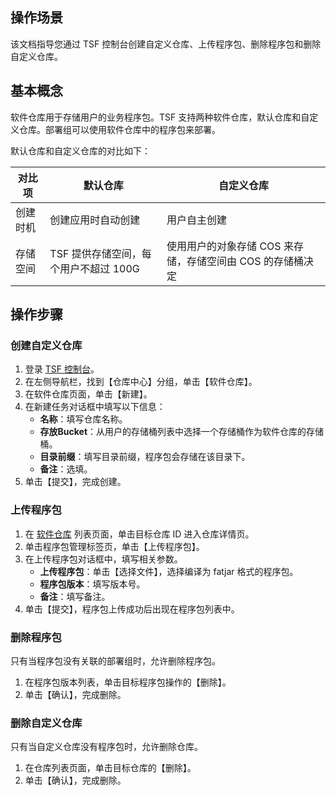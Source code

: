 
## 操作场景
该文档指导您通过 TSF 控制台创建自定义仓库、上传程序包、删除程序包和删除自定义仓库。

## 基本概念
软件仓库用于存储用户的业务程序包。TSF 支持两种软件仓库，默认仓库和自定义仓库。部署组可以使用软件仓库中的程序包来部署。

默认仓库和自定义仓库的对比如下：

|对比项|默认仓库|自定义仓库|
|----|-----|----|
|创建时机|创建应用时自动创建|用户自主创建|
|存储空间|TSF 提供存储空间，每个用户不超过 100G|使用用户的对象存储 COS 来存储，存储空间由 COS 的存储桶决定|


## 操作步骤
### 创建自定义仓库
1. 登录 [TSF 控制台](https://console.cloud.tencent.com/tsf/index)。
2. 在左侧导航栏，找到【仓库中心】分组，单击【软件仓库】。
3. 在软件仓库页面，单击【新建】。
4. 在新建任务对话框中填写以下信息：
   - **名称**：填写仓库名称。
   - **存放Bucket**：从用户的存储桶列表中选择一个存储桶作为软件仓库的存储桶。
   - **目录前缀**：填写目录前缀，程序包会存储在该目录下。
   - **备注**：选填。
5. 单击【提交】，完成创建。

### 上传程序包
1. 在 [软件仓库](https://console.cloud.tencent.com/tsf/package) 列表页面，单击目标仓库 ID 进入仓库详情页。
2. 单击程序包管理标签页，单击【上传程序包】。
3. 在上传程序包对话框中，填写相关参数。
   - **上传程序包**：单击【选择文件】，选择编译为 fatjar 格式的程序包。
   - **程序包版本**：填写版本号。
   - **备注**：填写备注。
4. 单击【提交】，程序包上传成功后出现在程序包列表中。

### 删除程序包
只有当程序包没有关联的部署组时，允许删除程序包。
1. 在程序包版本列表，单击目标程序包操作的【删除】。
2. 单击【确认】，完成删除。

### 删除自定义仓库
只有当自定义仓库没有程序包时，允许删除仓库。
1. 在仓库列表页面，单击目标仓库的【删除】。
2. 单击【确认】，完成删除。
